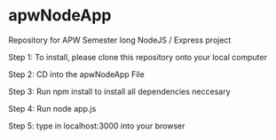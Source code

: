 # apwNodeApp
Repository for APW Semester long NodeJS / Express project

Step 1: To install, please clone this repository onto your local computer

Step 2: CD into the apwNodeApp File

Step 3: Run npm install to install all dependencies neccesary

Step 4: Run node app.js 

Step 5: type in localhost:3000 into your browser
